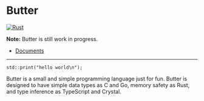 # Butter

[![Rust](https://github.com/neverRare/butter/workflows/Rust/badge.svg)](https://github.com/neverRare/butter/actions?query=workflow%3ARust)

**Note:** Butter is still work in progress.

- [Documents](doc/README.md)

---

```butter
std::print("hello world\n");
```

Butter is a small and simple programming language just for fun. Butter is designed to have simple data types as C and Go, memory safety as Rust, and type inference as TypeScript and Crystal.
